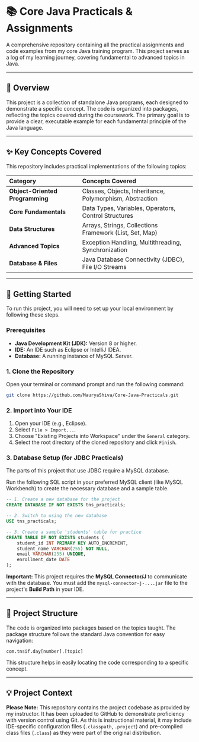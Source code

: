 # 📚 Core Java Practicals & Assignments

A comprehensive repository containing all the practical assignments and code examples from my core Java training program. This project serves as a log of my learning journey, covering fundamental to advanced topics in Java.

-----

## 📝 Overview

This project is a collection of standalone Java programs, each designed to demonstrate a specific concept. The code is organized into packages, reflecting the topics covered during the coursework. The primary goal is to provide a clear, executable example for each fundamental principle of the Java language.

-----

## ✨ Key Concepts Covered

This repository includes practical implementations of the following topics:

| Category | Concepts Covered |
| :--- | :--- |
| **Object-Oriented Programming** | Classes, Objects, Inheritance, Polymorphism, Abstraction |
| **Core Fundamentals** | Data Types, Variables, Operators, Control Structures |
| **Data Structures** | Arrays, Strings, Collections Framework (List, Set, Map) |
| **Advanced Topics** | Exception Handling, Multithreading, Synchronization |
| **Database & Files** | Java Database Connectivity (JDBC), File I/O Streams |

-----

## 🚀 Getting Started

To run this project, you will need to set up your local environment by following these steps.

### **Prerequisites**

  * **Java Development Kit (JDK):** Version 8 or higher.
  * **IDE:** An IDE such as Eclipse or IntelliJ IDEA.
  * **Database:** A running instance of MySQL Server.

### **1. Clone the Repository**

Open your terminal or command prompt and run the following command:

```bash
git clone https://github.com/MauryaShiva/Core-Java-Practicals.git
```


### **2. Import into Your IDE**

1.  Open your IDE (e.g., Eclipse).
2.  Select `File > Import...`.
3.  Choose "Existing Projects into Workspace" under the `General` category.
4.  Select the root directory of the cloned repository and click `Finish`.

### **3. Database Setup (for JDBC Practicals)**

The parts of this project that use JDBC require a MySQL database.

Run the following SQL script in your preferred MySQL client (like MySQL Workbench) to create the necessary database and a sample table.

```sql
-- 1. Create a new database for the project
CREATE DATABASE IF NOT EXISTS tns_practicals;

-- 2. Switch to using the new database
USE tns_practicals;

-- 3. Create a sample 'students' table for practice
CREATE TABLE IF NOT EXISTS students (
    student_id INT PRIMARY KEY AUTO_INCREMENT,
    student_name VARCHAR(255) NOT NULL,
    email VARCHAR(255) UNIQUE,
    enrollment_date DATE
);
```

**Important:** This project requires the **MySQL Connector/J** to communicate with the database. You must add the `mysql-connector-j-....jar` file to the project's **Build Path** in your IDE.

-----

## 📂 Project Structure

The code is organized into packages based on the topics taught. The package structure follows the standard Java convention for easy navigation:

`com.tnsif.day[number].[topic]`

This structure helps in easily locating the code corresponding to a specific concept.

-----

## 💡 Project Context

**Please Note:** This repository contains the project codebase as provided by my instructor. It has been uploaded to GitHub to demonstrate proficiency with version control using Git. As this is instructional material, it may include IDE-specific configuration files (`.classpath`, `.project`) and pre-compiled class files (`.class`) as they were part of the original distribution.
